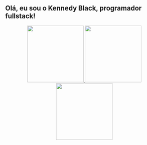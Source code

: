## Olá, eu sou o Kennedy Black, programador fullstack!
<div align="center">
  <a href="https://github.com/kennedy121">
  <img height="180em" src="https://github-readme-stats.vercel.app/api?username=kennedy121&theme=vue-dark&show_icons=true&hide_border=true&count_private=true"/>
  <img height="180em" src="https://github-readme-stats.vercel.app/api/top-langs/?username=kennedy121&theme=vue-dark&show_icons=true&hide_border=true&layout=compact"/>
  <img height="180em" src="https://github-readme-streak-stats.herokuapp.com/?user=kennedy121&theme=vue-dark&hide_border=true"/>

</div>
<!--
**kennedy121/kennedy121** is a ✨ _special_ ✨ repository because its `README.md` (this file) appears on your GitHub profile.
